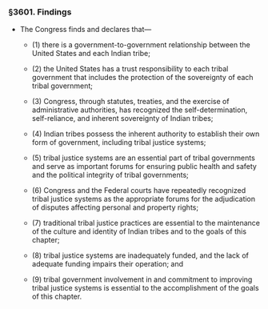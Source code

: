 ### §3601. Findings
* The Congress finds and declares that—

  * (1) there is a government-to-government relationship between the United States and each Indian tribe;

  * (2) the United States has a trust responsibility to each tribal government that includes the protection of the sovereignty of each tribal government;

  * (3) Congress, through statutes, treaties, and the exercise of administrative authorities, has recognized the self-determination, self-reliance, and inherent sovereignty of Indian tribes;

  * (4) Indian tribes possess the inherent authority to establish their own form of government, including tribal justice systems;

  * (5) tribal justice systems are an essential part of tribal governments and serve as important forums for ensuring public health and safety and the political integrity of tribal governments;

  * (6) Congress and the Federal courts have repeatedly recognized tribal justice systems as the appropriate forums for the adjudication of disputes affecting personal and property rights;

  * (7) traditional tribal justice practices are essential to the maintenance of the culture and identity of Indian tribes and to the goals of this chapter;

  * (8) tribal justice systems are inadequately funded, and the lack of adequate funding impairs their operation; and

  * (9) tribal government involvement in and commitment to improving tribal justice systems is essential to the accomplishment of the goals of this chapter.